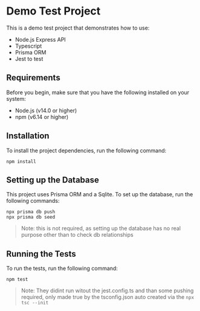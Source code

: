 # Demo Test Project

This is a demo test project that demonstrates how to use:

- Node.js Express API
- Typescript
- Prisma ORM
- Jest to test

## Requirements

Before you begin, make sure that you have the following installed on your system:

- Node.js (v14.0 or higher)
- npm (v6.14 or higher)

## Installation

To install the project dependencies, run the following command:

```shell
npm install
```

## Setting up the Database

This project uses Prisma ORM and a Sqlite.
To set up the database, run the following commands:

```shell
npx prisma db push
npx prisma db seed
```

> Note: this is not required, as setting up the database has no real purpose other than to check db relationships

## Running the Tests

To run the tests, run the following command:

```shell
npm test
```

> Note: They didint run witout the jest.config.ts and than some pushing required, only made true by the tsconfig.json auto created via the `npx tsc --init`
